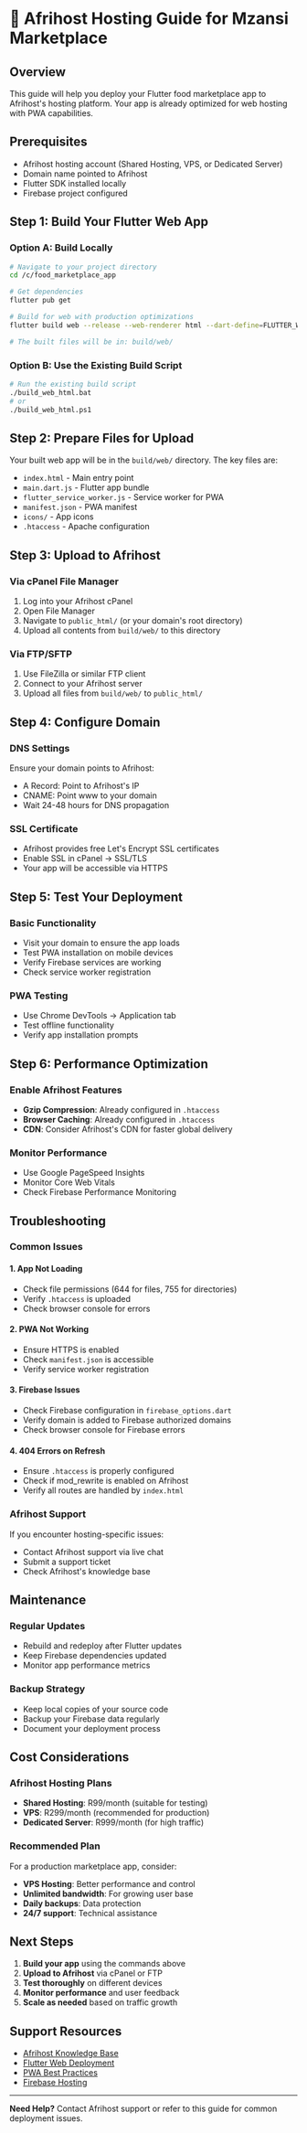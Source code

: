 # 🚀 Afrihost Hosting Guide for Mzansi Marketplace

## Overview
This guide will help you deploy your Flutter food marketplace app to Afrihost's hosting platform. Your app is already optimized for web hosting with PWA capabilities.

## Prerequisites
- Afrihost hosting account (Shared Hosting, VPS, or Dedicated Server)
- Domain name pointed to Afrihost
- Flutter SDK installed locally
- Firebase project configured

## Step 1: Build Your Flutter Web App

### Option A: Build Locally
```bash
# Navigate to your project directory
cd /c/food_marketplace_app

# Get dependencies
flutter pub get

# Build for web with production optimizations
flutter build web --release --web-renderer html --dart-define=FLUTTER_WEB_USE_SKIA=false

# The built files will be in: build/web/
```

### Option B: Use the Existing Build Script
```bash
# Run the existing build script
./build_web_html.bat
# or
./build_web_html.ps1
```

## Step 2: Prepare Files for Upload

Your built web app will be in the `build/web/` directory. The key files are:
- `index.html` - Main entry point
- `main.dart.js` - Flutter app bundle
- `flutter_service_worker.js` - Service worker for PWA
- `manifest.json` - PWA manifest
- `icons/` - App icons
- `.htaccess` - Apache configuration

## Step 3: Upload to Afrihost

### Via cPanel File Manager
1. Log into your Afrihost cPanel
2. Open File Manager
3. Navigate to `public_html/` (or your domain's root directory)
4. Upload all contents from `build/web/` to this directory

### Via FTP/SFTP
1. Use FileZilla or similar FTP client
2. Connect to your Afrihost server
3. Upload all files from `build/web/` to `public_html/`

## Step 4: Configure Domain

### DNS Settings
Ensure your domain points to Afrihost:
- A Record: Point to Afrihost's IP
- CNAME: Point www to your domain
- Wait 24-48 hours for DNS propagation

### SSL Certificate
- Afrihost provides free Let's Encrypt SSL certificates
- Enable SSL in cPanel → SSL/TLS
- Your app will be accessible via HTTPS

## Step 5: Test Your Deployment

### Basic Functionality
- Visit your domain to ensure the app loads
- Test PWA installation on mobile devices
- Verify Firebase services are working
- Check service worker registration

### PWA Testing
- Use Chrome DevTools → Application tab
- Test offline functionality
- Verify app installation prompts

## Step 6: Performance Optimization

### Enable Afrihost Features
- **Gzip Compression**: Already configured in `.htaccess`
- **Browser Caching**: Already configured in `.htaccess`
- **CDN**: Consider Afrihost's CDN for faster global delivery

### Monitor Performance
- Use Google PageSpeed Insights
- Monitor Core Web Vitals
- Check Firebase Performance Monitoring

## Troubleshooting

### Common Issues

#### 1. App Not Loading
- Check file permissions (644 for files, 755 for directories)
- Verify `.htaccess` is uploaded
- Check browser console for errors

#### 2. PWA Not Working
- Ensure HTTPS is enabled
- Check `manifest.json` is accessible
- Verify service worker registration

#### 3. Firebase Issues
- Check Firebase configuration in `firebase_options.dart`
- Verify domain is added to Firebase authorized domains
- Check browser console for Firebase errors

#### 4. 404 Errors on Refresh
- Ensure `.htaccess` is properly configured
- Check if mod_rewrite is enabled on Afrihost
- Verify all routes are handled by `index.html`

### Afrihost Support
If you encounter hosting-specific issues:
- Contact Afrihost support via live chat
- Submit a support ticket
- Check Afrihost's knowledge base

## Maintenance

### Regular Updates
- Rebuild and redeploy after Flutter updates
- Keep Firebase dependencies updated
- Monitor app performance metrics

### Backup Strategy
- Keep local copies of your source code
- Backup your Firebase data regularly
- Document your deployment process

## Cost Considerations

### Afrihost Hosting Plans
- **Shared Hosting**: R99/month (suitable for testing)
- **VPS**: R299/month (recommended for production)
- **Dedicated Server**: R999/month (for high traffic)

### Recommended Plan
For a production marketplace app, consider:
- **VPS Hosting**: Better performance and control
- **Unlimited bandwidth**: For growing user base
- **Daily backups**: Data protection
- **24/7 support**: Technical assistance

## Next Steps

1. **Build your app** using the commands above
2. **Upload to Afrihost** via cPanel or FTP
3. **Test thoroughly** on different devices
4. **Monitor performance** and user feedback
5. **Scale as needed** based on traffic growth

## Support Resources

- [Afrihost Knowledge Base](https://afrihost.com/support)
- [Flutter Web Deployment](https://docs.flutter.dev/deployment/web)
- [PWA Best Practices](https://web.dev/progressive-web-apps/)
- [Firebase Hosting](https://firebase.google.com/docs/hosting)

---

**Need Help?** Contact Afrihost support or refer to this guide for common deployment issues.
